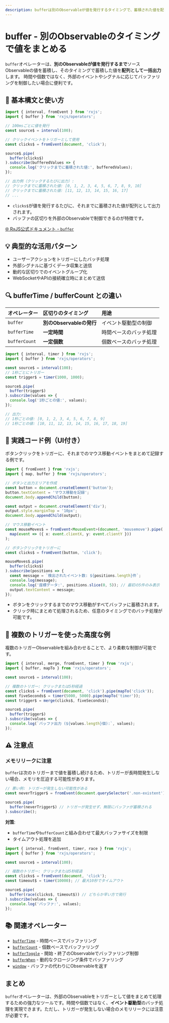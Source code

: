 ```yaml
---
description: bufferは別のObservableが値を発行するタイミングで、蓄積された値を配列にまとめて出力するRxJSオペレーターで、イベント駆動型のバッチ処理に最適です。
---
```


# buffer - 別のObservableのタイミングで値をまとめる

`buffer`オペレーターは、**別のObservableが値を発行するまで**ソースObservableの値を蓄積し、そのタイミングで蓄積した値を**配列として一括出力**します。
時間や個数ではなく、外部のイベントやシグナルに応じてバッファリングを制御したい場合に便利です。

## 🔰 基本構文と使い方

```ts
import { interval, fromEvent } from 'rxjs';
import { buffer } from 'rxjs/operators';

// 100msごとに値を発行
const source$ = interval(100);

// クリックイベントをトリガーとして使用
const clicks$ = fromEvent(document, 'click');

source$.pipe(
  buffer(clicks$)
).subscribe(bufferedValues => {
  console.log('クリックまでに蓄積された値:', bufferedValues);
});

// 出力例（クリックするたびに出力）:
// クリックまでに蓄積された値: [0, 1, 2, 3, 4, 5, 6, 7, 8, 9, 10]
// クリックまでに蓄積された値: [11, 12, 13, 14, 15, 16, 17]
// ...
```

- `clicks$`が値を発行するたびに、それまでに蓄積された値が配列として出力されます。
- バッファの区切りを外部のObservableで制御できるのが特徴です。

[🌐 RxJS公式ドキュメント - `buffer`](https://rxjs.dev/api/operators/buffer)

## 💡 典型的な活用パターン

- ユーザーアクションをトリガーにしたバッチ処理
- 外部シグナルに基づくデータ収集と送信
- 動的な区切りでのイベントグループ化
- WebSocketやAPIの接続確立時にまとめて送信

## 🔍 bufferTime / bufferCount との違い

| オペレーター | 区切りのタイミング | 用途 |
|:---|:---|:---|
| `buffer` | **別のObservableの発行** | イベント駆動型の制御 |
| `bufferTime` | **一定時間** | 時間ベースのバッチ処理 |
| `bufferCount` | **一定個数** | 個数ベースのバッチ処理 |

```ts
import { interval, timer } from 'rxjs';
import { buffer } from 'rxjs/operators';

const source$ = interval(100);
// 1秒ごとにトリガー
const trigger$ = timer(1000, 1000);

source$.pipe(
  buffer(trigger$)
).subscribe(values => {
  console.log('1秒ごとの値:', values);
});

// 出力:
// 1秒ごとの値: [0, 1, 2, 3, 4, 5, 6, 7, 8, 9]
// 1秒ごとの値: [10, 11, 12, 13, 14, 15, 16, 17, 18, 19]
```

## 🧠 実践コード例（UI付き）

ボタンクリックをトリガーに、それまでのマウス移動イベントをまとめて記録する例です。

```ts
import { fromEvent } from 'rxjs';
import { map, buffer } from 'rxjs/operators';

// ボタンと出力エリアを作成
const button = document.createElement('button');
button.textContent = 'マウス移動を記録';
document.body.appendChild(button);

const output = document.createElement('div');
output.style.marginTop = '10px';
document.body.appendChild(output);

// マウス移動イベント
const mouseMoves$ = fromEvent<MouseEvent>(document, 'mousemove').pipe(
  map(event => ({ x: event.clientX, y: event.clientY }))
);

// ボタンクリックをトリガーに
const clicks$ = fromEvent(button, 'click');

mouseMoves$.pipe(
  buffer(clicks$)
).subscribe(positions => {
  const message = `検出されたイベント数: ${positions.length}件`;
  console.log(message);
  console.log('座標データ:', positions.slice(0, 5)); // 最初の5件のみ表示
  output.textContent = message;
});
```

- ボタンをクリックするまでのマウス移動がすべてバッファに蓄積されます。
- クリック時にまとめて処理されるため、任意のタイミングでのバッチ処理が可能です。

## 🎯 複数のトリガーを使った高度な例

複数のトリガーObservableを組み合わせることで、より柔軟な制御が可能です。

```ts
import { interval, merge, fromEvent, timer } from 'rxjs';
import { buffer, mapTo } from 'rxjs/operators';

const source$ = interval(100);

// 複数のトリガー: クリックまたは5秒経過
const clicks$ = fromEvent(document, 'click').pipe(mapTo('click'));
const fiveSeconds$ = timer(5000, 5000).pipe(mapTo('timer'));
const trigger$ = merge(clicks$, fiveSeconds$);

source$.pipe(
  buffer(trigger$)
).subscribe(values => {
  console.log(`バッファ出力 (${values.length}個):`, values);
});
```

## ⚠️ 注意点

### メモリリークに注意

`buffer`は次のトリガーまで値を蓄積し続けるため、トリガーが長時間発生しない場合、メモリを圧迫する可能性があります。

```ts
// 悪い例: トリガーが発生しない可能性がある
const neverTrigger$ = fromEvent(document.querySelector('.non-existent'), 'click');

source$.pipe(
  buffer(neverTrigger$) // トリガーが発生せず、無限にバッファが蓄積される
).subscribe();
```

**対策**:
- `bufferTime`や`bufferCount`と組み合わせて最大バッファサイズを制限
- タイムアウト処理を追加

```ts
import { interval, fromEvent, timer, race } from 'rxjs';
import { buffer } from 'rxjs/operators';

const source$ = interval(100);

// 複数のトリガー: クリックまたは5秒経過
const clicks$ = fromEvent(document, 'click');
const timeout$ = timer(10000); // 最大10秒でタイムアウト

source$.pipe(
  buffer(race(clicks$, timeout$)) // どちらか早い方で発行
).subscribe(values => {
  console.log('バッファ:', values);
});
```

## 📚 関連オペレーター

- [`bufferTime`](./bufferTime) - 時間ベースでバッファリング
- [`bufferCount`](./bufferCount) - 個数ベースでバッファリング
- [`bufferToggle`](https://rxjs.dev/api/operators/bufferToggle) - 開始・終了のObservableでバッファリング制御
- [`bufferWhen`](https://rxjs.dev/api/operators/bufferWhen) - 動的なクロージング条件でバッファリング
- [`window`](./windowTime) - バッファの代わりにObservableを返す

## まとめ

`buffer`オペレーターは、外部のObservableをトリガーとして値をまとめて処理するための強力なツールです。時間や個数ではなく、**イベント駆動型**のバッチ処理を実現できます。ただし、トリガーが発生しない場合のメモリリークには注意が必要です。
